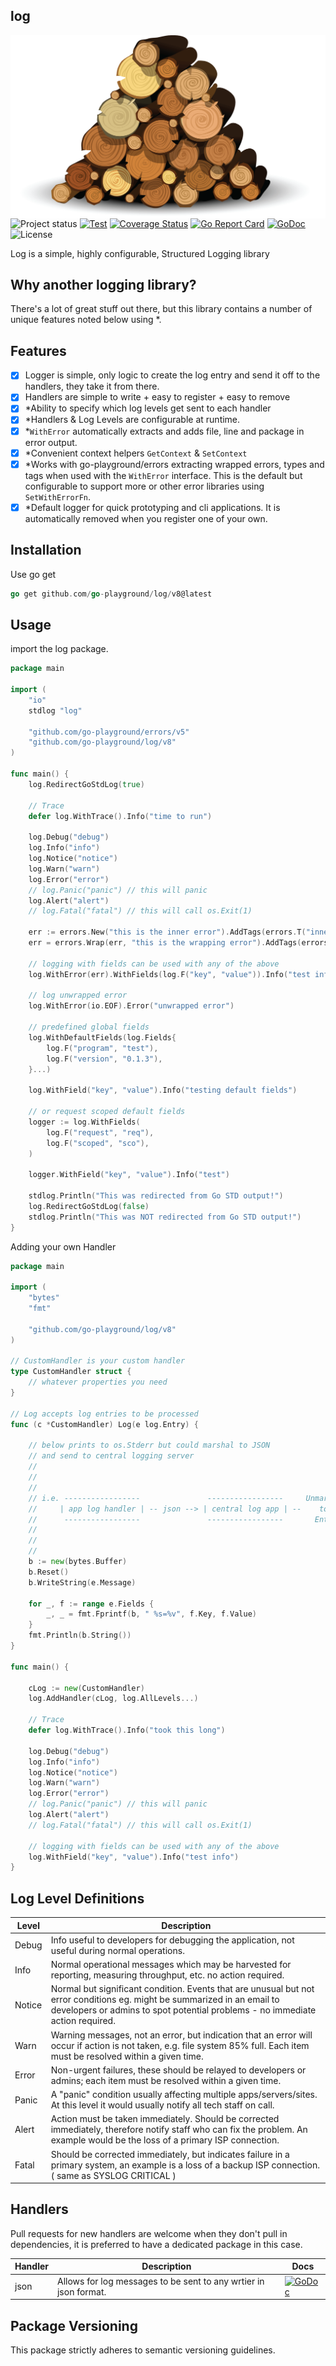 ## log
<img align="right" src="https://raw.githubusercontent.com/go-playground/log/master/logo.png">![Project status](https://img.shields.io/badge/version-8.0.0-green.svg)
[![Test](https://github.com/go-playground/log/actions/workflows/go.yml/badge.svg)](https://github.com/go-playground/log/actions/workflows/go.yml)
[![Coverage Status](https://coveralls.io/repos/github/go-playground/log/badge.svg?branch=master)](https://coveralls.io/github/go-playground/log?branch=master)
[![Go Report Card](https://goreportcard.com/badge/github.com/go-playground/log)](https://goreportcard.com/report/github.com/go-playground/log)
[![GoDoc](https://godoc.org/github.com/go-playground/log?status.svg)](https://godoc.org/github.com/go-playground/log)
![License](https://img.shields.io/dub/l/vibe-d.svg)

Log is a simple, highly configurable, Structured Logging library

Why another logging library?
----------------------------
There's a lot of great stuff out there, but this library contains a number of unique features noted below using *.

Features
--------
- [x] Logger is simple, only logic to create the log entry and send it off to the handlers, they take it from there.
- [x] Handlers are simple to write + easy to register + easy to remove
- [x] *Ability to specify which log levels get sent to each handler
- [x] *Handlers & Log Levels are configurable at runtime.
- [x] *`WithError` automatically extracts and adds file, line and package in error output.
- [x] *Convenient context helpers `GetContext` & `SetContext`
- [x] *Works with go-playground/errors extracting wrapped errors, types and tags when used with the `WithError` interface. This is the default but configurable to support more or other error libraries using `SetWithErrorFn`.
- [x] *Default logger for quick prototyping and cli applications. It is automatically removed when you register one of your own.

Installation
-----------

Use go get 

```go
go get github.com/go-playground/log/v8@latest
``` 

Usage
------
import the log package.
```go
package main

import (
	"io"
	stdlog "log"

	"github.com/go-playground/errors/v5"
	"github.com/go-playground/log/v8"
)

func main() {
	log.RedirectGoStdLog(true)

	// Trace
	defer log.WithTrace().Info("time to run")

	log.Debug("debug")
	log.Info("info")
	log.Notice("notice")
	log.Warn("warn")
	log.Error("error")
	// log.Panic("panic") // this will panic
	log.Alert("alert")
	// log.Fatal("fatal") // this will call os.Exit(1)

	err := errors.New("this is the inner error").AddTags(errors.T("inner", "tag"))
	err = errors.Wrap(err, "this is the wrapping error").AddTags(errors.T("outer", "tag"))

	// logging with fields can be used with any of the above
	log.WithError(err).WithFields(log.F("key", "value")).Info("test info")

	// log unwrapped error
	log.WithError(io.EOF).Error("unwrapped error")

	// predefined global fields
	log.WithDefaultFields(log.Fields{
		log.F("program", "test"),
		log.F("version", "0.1.3"),
	}...)

	log.WithField("key", "value").Info("testing default fields")

	// or request scoped default fields
	logger := log.WithFields(
		log.F("request", "req"),
		log.F("scoped", "sco"),
	)

	logger.WithField("key", "value").Info("test")

	stdlog.Println("This was redirected from Go STD output!")
	log.RedirectGoStdLog(false)
	stdlog.Println("This was NOT redirected from Go STD output!")
}
```

Adding your own Handler
```go
package main

import (
	"bytes"
	"fmt"

	"github.com/go-playground/log/v8"
)

// CustomHandler is your custom handler
type CustomHandler struct {
	// whatever properties you need
}

// Log accepts log entries to be processed
func (c *CustomHandler) Log(e log.Entry) {

	// below prints to os.Stderr but could marshal to JSON
	// and send to central logging server
	//																						       ---------
	// 				                                                                 |----------> | console |
	//                                                                               |             ---------
	// i.e. -----------------               -----------------     Unmarshal    -------------       --------
	//     | app log handler | -- json --> | central log app | --    to    -> | log handler | --> | syslog |
	//      -----------------               -----------------       Entry      -------------       --------
	//      																         |             ---------
	//                                  									         |----------> | DataDog |
	//          																	        	   ---------
	b := new(bytes.Buffer)
	b.Reset()
	b.WriteString(e.Message)

	for _, f := range e.Fields {
		_, _ = fmt.Fprintf(b, " %s=%v", f.Key, f.Value)
	}
	fmt.Println(b.String())
}

func main() {

	cLog := new(CustomHandler)
	log.AddHandler(cLog, log.AllLevels...)

	// Trace
	defer log.WithTrace().Info("took this long")

	log.Debug("debug")
	log.Info("info")
	log.Notice("notice")
	log.Warn("warn")
	log.Error("error")
	// log.Panic("panic") // this will panic
	log.Alert("alert")
	// log.Fatal("fatal") // this will call os.Exit(1)

	// logging with fields can be used with any of the above
	log.WithField("key", "value").Info("test info")
}

```

Log Level Definitions
---------------------

| Level  | Description                                                                                                                                                                                               |
|--------|-----------------------------------------------------------------------------------------------------------------------------------------------------------------------------------------------------------|
| Debug  | Info useful to developers for debugging the application, not useful during normal operations.                                                                                                             |
| Info   | Normal operational messages which may be harvested for reporting, measuring throughput, etc. no action required.                                                                                          |
| Notice | Normal but significant condition. Events that are unusual but not error conditions eg. might be summarized in an email to developers or admins to spot potential problems - no immediate action required. |
| Warn   | Warning messages, not an error, but indication that an error will occur if action is not taken, e.g. file system 85% full. Each item must be resolved within a given time.                                |
| Error  | Non-urgent failures, these should be relayed to developers or admins; each item must be resolved within a given time.                                                                                     |
| Panic  | A "panic" condition usually affecting multiple apps/servers/sites. At this level it would usually notify all tech staff on call.                                                                          |
| Alert  | Action must be taken immediately. Should be corrected immediately, therefore notify staff who can fix the problem. An example would be the loss of a primary ISP connection.                              |
| Fatal  | Should be corrected immediately, but indicates failure in a primary system, an example is a loss of a backup ISP connection. ( same as SYSLOG CRITICAL )                                                  |

Handlers
-------------
Pull requests for new handlers are welcome when they don't pull in dependencies, it is preferred to have a dedicated package in this case.

| Handler | Description                                                                                                                              | Docs                                                                                                                                                              |
| ------- | ---------------------------------------------------------------------------------------------------------------------------------------- | ----------------------------------------------------------------------------------------------------------------------------------------------------------------- |
| json    | Allows for log messages to be sent to any wrtier in json format.                                                                         | [![GoDoc](https://godoc.org/github.com/go-playground/log/handlers/json?status.svg)](https://godoc.org/github.com/go-playground/log/handlers/json)                 |

Package Versioning
----------
This package strictly adheres to semantic versioning guidelines.